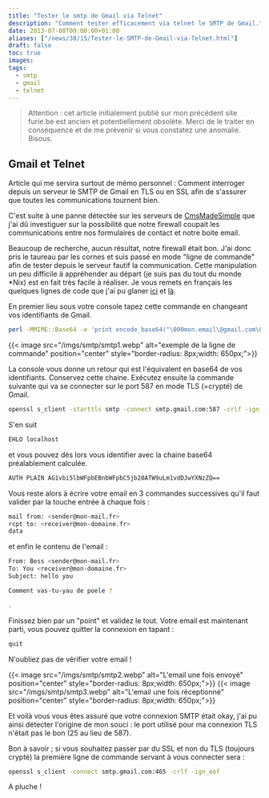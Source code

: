 ```yaml
---
title: "Tester le smtp de Gmail via Telnet"
description: "Comment tester efficacement via telnet le SMTP de Gmail."
date: 2013-07-08T00:00:00+01:00
aliases: ["/news/38/15/Tester-le-SMTP-de-Gmail-via-Telnet.html"]
draft: false
toc: true
images:
tags:
  - smtp
  - gmail
  - telnet
---
```


> Attention : cet article initialement publié sur mon précédent site furie.be est ancien et potentiellement obsolète. Merci de le traiter en conséquence et de me prévenir si vous constatez une anomalie. Bisous.

## Gmail et Telnet

Article qui me servira surtout de mémo personnel : Comment interroger depuis un serveur le SMTP de Gmail en TLS ou en SSL afin de s'assurer que toutes les communications tournent bien.

C'est suite à une panne détectée sur les serveurs de [CmsMadeSimple](https://www.cmsmadesimple.fr) que j'ai dû investiguer sur la possibilité que notre firewall coupait les communications entre nos formulaires de contact et notre boite email.

Beaucoup de recherche, aucun résultat, notre firewall était bon. J'ai donc pris le taureau par les cornes et suis passé en mode "ligne de commande" afin de tester depuis le serveur fautif la communication. Cette manipulation un peu difficile à appréhender au départ (je suis pas du tout du monde *Nix) est en fait très facile à réaliser. Je vous remets en français les quelques lignes de code que j'ai pu glaner [ici](http://qmail.jms1.net/test-auth.shtml) et [là](http://stackoverflow.com/questions/11046135/how-to-send-email-using-simple-smtp-commands-via-gmail).

En premier lieu sous votre console tapez cette commande en changeant vos identifiants de Gmail.

```bash
perl -MMIME::Base64 -e 'print encode_base64("\000mon.email\@gmail.com\000Mon.mot2passe")'
```

{{< image src="/imgs/smtp/smtp1.webp" alt="exemple de la ligne de commande" position="center" style="border-radius: 8px;width: 650px;">}}

La console vous donne un retour qui est l'équivalent en base64 de vos identifiants. Conservez cette chaine. Exécutez ensuite la commande suivante qui va se connecter sur le port 587 en mode TLS (=crypté) de Gmail.

```bash
openssl s_client -starttls smtp -connect smtp.gmail.com:587 -crlf -ign_eof
```

S'en suit

```bash
EHLO localhost
```

et vous pouvez dès lors vous identifier avec la chaine base64 préalablement calculée.

```bash
AUTH PLAIN AG1vbi5lbWFpbEBnbWFpbC5jb20ATW9uLm1vdDJwYXNzZQ==
```

Vous reste alors à écrire votre email en 3 commandes successives qu'il faut valider par la touche entrée à chaque fois :

```bash
mail from: <sender@mon-mail.fr>
rcpt to: <receiver@mon-domaine.fr>
data
```

et enfin le contenu de l'email :

```bash
From: Bess <sender@mon-mail.fr>
To: You <receiver@mon-domaine.fr>
Subject: hello you

Comment vas-tu-yau de poele ?

.
```

Finissez bien par un "point" et validez le tout. Votre email est maintenant parti, vous pouvez quitter la connexion en tapant :

```bash
quit
```

N'oubliez pas de vérifier votre email !

{{< image src="/imgs/smtp/smtp2.webp" alt="L'email une fois envoyé" position="center" style="border-radius: 8px;width: 650px;">}}
{{< image src="/imgs/smtp/smtp3.webp" alt="L'email une fois réceptionné" position="center" style="border-radius: 8px;width: 650px;">}}

Et voilà vous vous êtes assuré que votre connexion SMTP était okay, j'ai pu ainsi détecter l'origine de mon souci : le port utilisé pour ma connexion TLS n'était pas le bon (25 au lieu de 587).

Bon à savoir ; si vous souhaitez passer par du SSL et non du TLS (toujours crypté) la première ligne de commande servant à vous connecter sera :

```bash
openssl s_client -connect smtp.gmail.com:465 -crlf -ign_eof
```

A pluche !